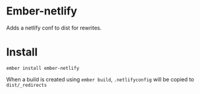 # Ember-netlify

Adds a netlify conf to dist for rewrites.

# Install

`ember install ember-netlify`

When a build is created using `ember build`, `.netlifyconfig` will be copied to `dist/_redirects`
